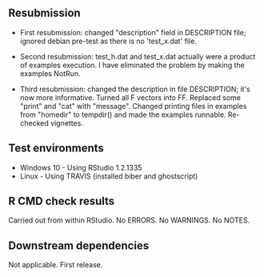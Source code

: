 
## Resubmission
* First resubmission: changed "description" field in DESCRIPTION file; ignored debian pre-test as there is no 'test_x.dat' file.

* Second resubmission: test_h.dat and test_x.dat actually were a product of examples execution. I have eliminated the problem by making the examples NotRun.

* Third resubmission: changed the description in file DESCRIPTION; it's now more informative. Turned all F vectors into FF. Replaced some "print" and "cat" with "message". Changed printing files in examples from "homedir" to tempdir() and made the examples runnable. Re-checked vignettes.

## Test environments
* Windows 10 - Using RStudio 1.2.1335
* Linux - Using TRAVIS (installed biber and ghostscript)

## R CMD check results
Carried out from within RStudio.
No ERRORS.
No WARNINGS.
No NOTES.

## Downstream dependencies
Not applicable. First release.